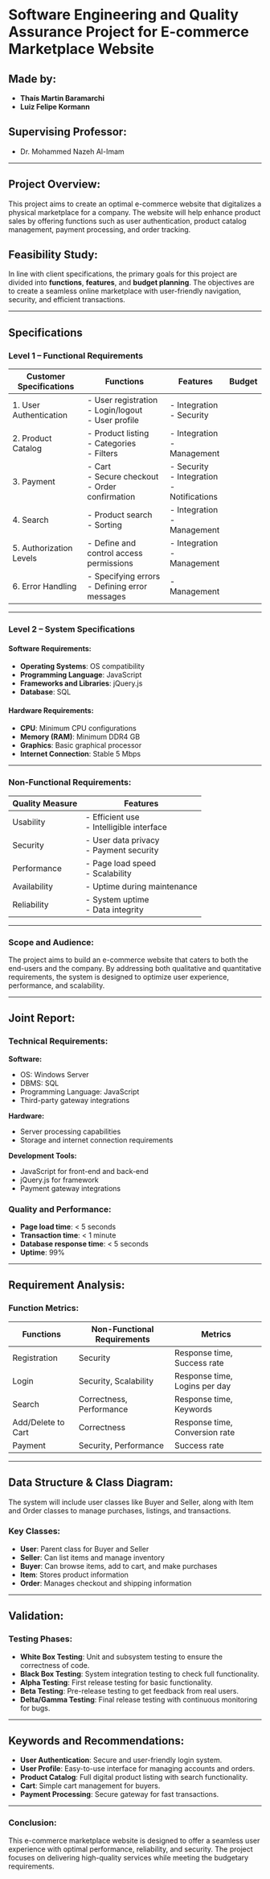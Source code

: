 # Software Engineering and Quality Assurance Project for E-commerce Marketplace Website

## Made by:
- **Thaís Martin Baramarchi**
- **Luiz Felipe Kormann**

## Supervising Professor:
- Dr. Mohammed Nazeh Al-Imam

---

## Project Overview:

This project aims to create an optimal e-commerce website that digitalizes a physical marketplace for a company. The website will help enhance product sales by offering functions such as user authentication, product catalog management, payment processing, and order tracking.

## Feasibility Study:

In line with client specifications, the primary goals for this project are divided into **functions**, **features**, and **budget planning**. The objectives are to create a seamless online marketplace with user-friendly navigation, security, and efficient transactions.

---

## Specifications

### Level 1 – Functional Requirements

| Customer Specifications   | Functions          | Features               | Budget    |
|---------------------------|--------------------|-------------------------|-----------|
| 1. User Authentication     | - User registration<br>- Login/logout<br>- User profile | - Integration<br>- Security | |
| 2. Product Catalog         | - Product listing<br>- Categories<br>- Filters | - Integration<br>- Management | |
| 3. Payment                 | - Cart<br>- Secure checkout<br>- Order confirmation | - Security<br>- Integration<br>- Notifications | |
| 4. Search                  | - Product search<br>- Sorting | - Integration<br>- Management | |
| 5. Authorization Levels    | - Define and control access permissions | - Integration<br>- Management | |
| 6. Error Handling          | - Specifying errors<br>- Defining error messages | - Management | |

---

### Level 2 – System Specifications

#### Software Requirements:

- **Operating Systems**: OS compatibility
- **Programming Language**: JavaScript
- **Frameworks and Libraries**: jQuery.js
- **Database**: SQL

#### Hardware Requirements:

- **CPU**: Minimum CPU configurations
- **Memory (RAM)**: Minimum DDR4 GB
- **Graphics**: Basic graphical processor
- **Internet Connection**: Stable 5 Mbps

---

### Non-Functional Requirements:

| Quality Measure | Features |
|-----------------|----------|
| Usability       | - Efficient use<br>- Intelligible interface |
| Security        | - User data privacy<br>- Payment security |
| Performance     | - Page load speed<br>- Scalability |
| Availability    | - Uptime during maintenance |
| Reliability     | - System uptime<br>- Data integrity |

---

### Scope and Audience:

The project aims to build an e-commerce website that caters to both the end-users and the company. By addressing both qualitative and quantitative requirements, the system is designed to optimize user experience, performance, and scalability. 

---

## Joint Report:

### Technical Requirements:

**Software:**
- OS: Windows Server
- DBMS: SQL
- Programming Language: JavaScript
- Third-party gateway integrations

**Hardware:**
- Server processing capabilities
- Storage and internet connection requirements

**Development Tools:**
- JavaScript for front-end and back-end
- jQuery.js for framework
- Payment gateway integrations

### Quality and Performance:

- **Page load time**: < 5 seconds
- **Transaction time**: < 1 minute
- **Database response time**: < 5 seconds
- **Uptime**: 99%

---

## Requirement Analysis:

### Function Metrics:

| Functions        | Non-Functional Requirements | Metrics                         |
|------------------|-----------------------------|----------------------------------|
| Registration      | Security                    | Response time, Success rate      |
| Login             | Security, Scalability       | Response time, Logins per day    |
| Search            | Correctness, Performance    | Response time, Keywords          |
| Add/Delete to Cart| Correctness                 | Response time, Conversion rate   |
| Payment           | Security, Performance       | Success rate                    |

---

## Data Structure & Class Diagram:

The system will include user classes like Buyer and Seller, along with Item and Order classes to manage purchases, listings, and transactions.

### Key Classes:

- **User**: Parent class for Buyer and Seller
- **Seller**: Can list items and manage inventory
- **Buyer**: Can browse items, add to cart, and make purchases
- **Item**: Stores product information
- **Order**: Manages checkout and shipping information

---

## Validation:

### Testing Phases:

- **White Box Testing**: Unit and subsystem testing to ensure the correctness of code.
- **Black Box Testing**: System integration testing to check full functionality.
- **Alpha Testing**: First release testing for basic functionality.
- **Beta Testing**: Pre-release testing to get feedback from real users.
- **Delta/Gamma Testing**: Final release testing with continuous monitoring for bugs.

---

## Keywords and Recommendations:

- **User Authentication**: Secure and user-friendly login system.
- **User Profile**: Easy-to-use interface for managing accounts and orders.
- **Product Catalog**: Full digital product listing with search functionality.
- **Cart**: Simple cart management for buyers.
- **Payment Processing**: Secure gateway for fast transactions.

---

### Conclusion:

This e-commerce marketplace website is designed to offer a seamless user experience with optimal performance, reliability, and security. The project focuses on delivering high-quality services while meeting the budgetary requirements.

